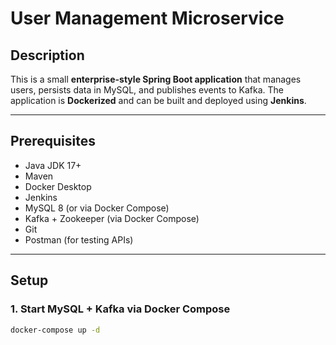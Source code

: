 # User Management Microservice

## Description
This is a small **enterprise-style Spring Boot application** that manages users, persists data in MySQL, and publishes events to Kafka. The application is **Dockerized** and can be built and deployed using **Jenkins**.

---

## Prerequisites
- Java JDK 17+
- Maven
- Docker Desktop
- Jenkins
- MySQL 8 (or via Docker Compose)
- Kafka + Zookeeper (via Docker Compose)
- Git
- Postman (for testing APIs)

---

## Setup

### 1. Start MySQL + Kafka via Docker Compose
```bash
docker-compose up -d
